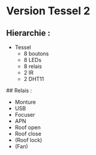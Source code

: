 # Version Tessel 2

## Hierarchie :

* Tessel
  * 8 boutons
  * 8 LEDs
  * 8 relais
  * 2 IR
  * 2 DHT11


## Relais :

* Monture
* USB
* Focuser
* APN
* Roof open
* Roof close
* (Roof lock)
* (Fan)